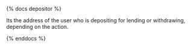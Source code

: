 {% docs depositor %}

Its the address of the user who is depositing for lending or withdrawing, depending on the action.

{% enddocs %}